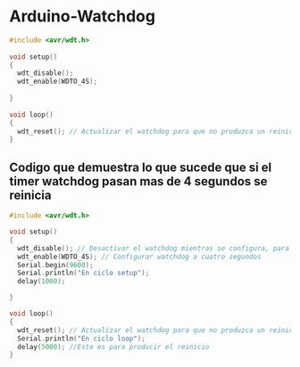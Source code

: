 # Arduino-Watchdog

```c++
#include <avr/wdt.h>
 
void setup()
{
  wdt_disable(); 
  wdt_enable(WDTO_4S);
                       
}
 
void loop()
{
  wdt_reset(); // Actualizar el watchdog para que no produzca un reinicio
}
```


## Codigo que demuestra lo que sucede que si el timer watchdog pasan mas de 4 segundos se reinicia
```c++
#include <avr/wdt.h>

void setup()
{
  wdt_disable(); // Desactivar el watchdog mientras se configura, para que no se resetee
  wdt_enable(WDTO_4S); // Configurar watchdog a cuatro segundos
  Serial.begin(9600);
  Serial.println("En ciclo setup");
  delay(1000);

}

void loop()
{
  wdt_reset(); // Actualizar el watchdog para que no produzca un reinicio
  Serial.println("En ciclo loop");
  delay(5000); //Esto es para producir el reinicio
}
```
